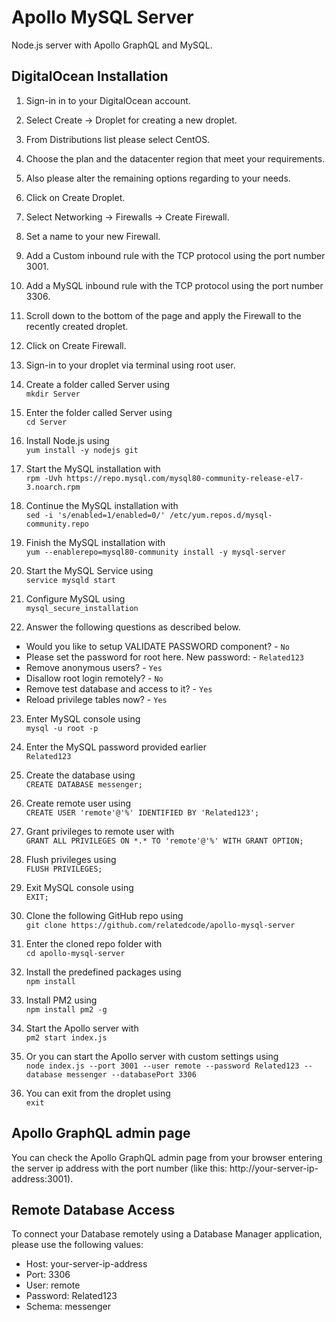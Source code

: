 # Apollo MySQL Server

Node.js server with Apollo GraphQL and MySQL.

## DigitalOcean Installation

1. Sign-in in to your DigitalOcean account.
2. Select Create -> Droplet for creating a new droplet.
3. From Distributions list please select CentOS.
4. Choose the plan and the datacenter region that meet your requirements.
5. Also please alter the remaining options regarding to your needs.
6. Click on Create Droplet.

7. Select Networking -> Firewalls -> Create Firewall.
8. Set a name to your new Firewall.
9. Add a Custom inbound rule with the TCP protocol using the port number 3001.
10. Add a MySQL inbound rule with the TCP protocol using the port number 3306.
11. Scroll down to the bottom of the page and apply the Firewall to the recently created droplet.
12. Click on Create Firewall.

13. Sign-in to your droplet via terminal using root user.
14. Create a folder called Server using<br>`mkdir Server`
15. Enter the folder called Server using<br>`cd Server`
16. Install Node.js using<br>`yum install -y nodejs git`
17. Start the MySQL installation with<br>`rpm -Uvh https://repo.mysql.com/mysql80-community-release-el7-3.noarch.rpm`
18. Continue the MySQL installation with<br>`sed -i 's/enabled=1/enabled=0/' /etc/yum.repos.d/mysql-community.repo`
19. Finish the MySQL installation with<br>`yum --enablerepo=mysql80-community install -y mysql-server`

20. Start the MySQL Service using<br>`service mysqld start`
21. Configure MySQL using<br>`mysql_secure_installation`
22. Answer the following questions as described below.<br>
- Would you like to setup VALIDATE PASSWORD component? - `No`
- Please set the password for root here. New password: - `Related123`
- Remove anonymous users? - `Yes`
- Disallow root login remotely? - `No`
- Remove test database and access to it? - `Yes`
- Reload privilege tables now? - `Yes`

23. Enter MySQL console using<br>`mysql -u root -p`
24. Enter the MySQL password provided earlier<br>`Related123`
25. Create the database using<br>`CREATE DATABASE messenger;`
26. Create remote user using<br>`CREATE USER 'remote'@'%' IDENTIFIED BY 'Related123';`
27. Grant privileges to remote user with<br>`GRANT ALL PRIVILEGES ON *.* TO 'remote'@'%' WITH GRANT OPTION;`
28. Flush privileges using<br>`FLUSH PRIVILEGES;`
29. Exit MySQL console using<br>`EXIT;`

30. Clone the following GitHub repo using<br>`git clone https://github.com/relatedcode/apollo-mysql-server`
31. Enter the cloned repo folder with<br>`cd apollo-mysql-server`
32. Install the predefined packages using<br>`npm install`
33. Install PM2 using<br>`npm install pm2 -g`
34. Start the Apollo server with<br>`pm2 start index.js`
35. Or you can start the Apollo server with custom settings using<br>`node index.js --port 3001 --user remote --password Related123 --database messenger --databasePort 3306`

36. You can exit from the droplet using<br>`exit`

## Apollo GraphQL admin page

You can check the Apollo GraphQL admin page from your browser entering the server ip address with the port number (like this: http://your-server-ip-address:3001).

## Remote Database Access

To connect your Database remotely using a Database Manager application, please use the following values:

- Host: your-server-ip-address
- Port: 3306
- User: remote
- Password: Related123
- Schema: messenger
